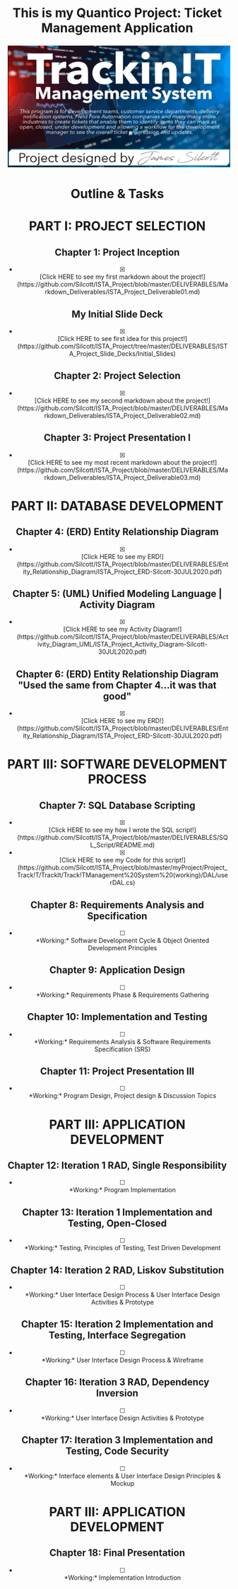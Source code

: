 <p align="center">

# <div align="center"> This is my Quantico Project: Ticket Management Application

<img align="Center" height="275px" width="600px" src="https://raw.githubusercontent.com/Silcott/ISTA_Project/master/myProject/Project_Track!T/Pictures/Cover.svg" alt="html" style="vertical-align:top; margin:4px"> 

# <div align="center"> Outline & Tasks

# <div align="center"> PART I: PROJECT SELECTION

## <div align="center"> Chapter 1: Project Inception
<div align="center" - [x]>

- [x] <div align="center"> [Click HERE to see my first markdown about the project!](https://github.com/Silcott/ISTA_Project/blob/master/DELIVERABLES/Markdown_Deliverables/ISTA_Project_Deliverable01.md)

## <div align="center"> My Initial Slide Deck
- [x] <div align="center"> [Click HERE to see first idea for this project!](https://github.com/Silcott/ISTA_Project/tree/master/DELIVERABLES/ISTA_Project_Slide_Decks/Initial_Slides)

## <div align="center"> Chapter 2: Project Selection
- [x] <div align="center"> [Click HERE to see my second markdown about the project!](https://github.com/Silcott/ISTA_Project/blob/master/DELIVERABLES/Markdown_Deliverables/ISTA_Project_Deliverable02.md)

## <div align="center"> Chapter 3: Project Presentation I
- [x] <div align="center"> [Click HERE to see my most recent markdown about the project!](https://github.com/Silcott/ISTA_Project/blob/master/DELIVERABLES/Markdown_Deliverables/ISTA_Project_Deliverable03.md)

# <div align="center"> PART II: DATABASE DEVELOPMENT

## <div align="center"> Chapter 4: (ERD) Entity Relationship Diagram
- [x] <div align="center"> [Click HERE to see my ERD!](https://github.com/Silcott/ISTA_Project/blob/master/DELIVERABLES/Entity_Relationship_Diagram/ISTA_Project_ERD-Silcott-30JUL2020.pdf)

## <div align="center"> Chapter 5: (UML) Unified Modeling Language | Activity Diagram
- [x] <div align="center"> [Click HERE to see my Activity Diagram!](https://github.com/Silcott/ISTA_Project/blob/master/DELIVERABLES/Activity_Diagram_UML/ISTA_Project_Activity_Diagram-Silcott-30JUL2020.pdf)

## <div align="center"> Chapter 6: (ERD) Entity Relationship Diagram "Used the same from Chapter 4...it was that good"
- [x] <div align="center"> [Click HERE to see my ERD!](https://github.com/Silcott/ISTA_Project/blob/master/DELIVERABLES/Entity_Relationship_Diagram/ISTA_Project_ERD-Silcott-30JUL2020.pdf)

# <div align="center"> PART III: SOFTWARE DEVELOPMENT PROCESS

## <div align="center"> Chapter 7: SQL Database Scripting
- [x] <div align="center"> [Click HERE to see my how I wrote the SQL script!](https://github.com/Silcott/ISTA_Project/blob/master/DELIVERABLES/SQL_Script/README.md)
- [x] <div align="center"> [Click HERE to see my Code for this script!](https://github.com/Silcott/ISTA_Project/blob/master/myProject/Project_Track!T/TrackIt/Track!TManagement%20System%20(working)/DAL/userDAL.cs)

## <div align="center"> Chapter 8: Requirements Analysis and Specification
- [ ] <div align="center"> *Working:* Software Development Cycle & Object Oriented Development Principles

## <div align="center"> Chapter 9: Application Design
- [ ] <div align="center"> *Working:* Requirements Phase & Requirements Gathering

## <div align="center"> Chapter 10: Implementation and Testing
- [ ] <div align="center"> *Working:* Requirements Analysis & Software Requirements Specification (SRS)

## <div align="center"> Chapter 11: Project Presentation III
- [ ] <div align="center"> *Working:* Program Design, Project design & Discussion Topics

# <div align="center"> PART III: APPLICATION DEVELOPMENT

## <div align="center"> Chapter 12: Iteration 1 RAD, Single Responsibility
- [ ] <div align="center"> *Working:* Program Implementation

## <div align="center"> Chapter 13: Iteration 1 Implementation and Testing, Open-Closed
- [ ] <div align="center"> *Working:* Testing, Principles of Testing, Test Driven Development

## <div align="center"> Chapter 14: Iteration 2 RAD, Liskov Substitution
- [ ] <div align="center"> *Working:* User Interface Design Process & User Interface Design Activities & Prototype

## <div align="center"> Chapter 15: Iteration 2 Implementation and Testing, Interface Segregation
- [ ] <div align="center"> *Working:* User Interface Design Process & Wireframe


## <div align="center"> Chapter 16: Iteration 3 RAD, Dependency Inversion
- [ ] <div align="center"> *Working:* User Interface Design Activities & Prototype


## <div align="center"> Chapter 17: Iteration 3 Implementation and Testing, Code Security
- [ ] <div align="center"> *Working:* Interface elements & User Interface Design Principles & Mockup

# <div align="center"> PART III: APPLICATION DEVELOPMENT

## <div align="center"> Chapter 18: Final Presentation
- [ ] <div align="center"> *Working:* Implementation Introduction

</p>
